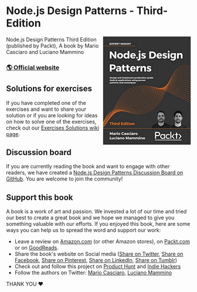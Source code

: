 # Node.js Design Patterns - Third-Edition

<a href="https://www.nodejsdesignpatterns.com"><img width="240" align="right" src="https://github.com/lmammino/lmammino/blob/master/nodejsdp.jpg?raw=true"></a>

Node.js Design Patterns Third Edition (published by Packt), A book by Mario Casciaro and Luciano Mammino

### [🌎 Official website](https://www.nodejsdesignpatterns.com)


## Solutions for exercises

If you have completed one of the exercises and want to share your solution or if you are looking for ideas on how to solve one of the exercises, check out our [Exercises Solutions wiki page](https://github.com/PacktPublishing/Node.js-Design-Patterns-Third-Edition/wiki/Node.js-Design-Patterns-Third-Edition---Exercise-Solutions).


## Discussion board

If you are currently reading the book and want to engage with other readers, we have created a [Node.js Design Patterns Discussion Board on GitHub](https://github.com/PacktPublishing/Node.js-Design-Patterns-Third-Edition/discussions). You are welcome to join the community!


## Support this book

A book is a work of art and passion. We invested a lot of our time and tried our best to create a great book and we hope we managed to give you something valuable with our efforts. If you enjoyed this book, here are some ways you can help us to spread the word and support our work:

  - Leave a review on [Amazon.com](https://www.amazon.com/gp/product/1839214112) (or other Amazon stores), on [Packt.com](https://www.packtpub.com/product/node-js-design-patterns-third-edition/9781839214110) or on [GoodReads](https://www.goodreads.com/book/show/54518801-node-js-design-patterns---third-edition).
  - Share the book's website on Social media ([Share on Twitter](https://twitter.com/intent/tweet?text=Check%20out%20Node.js%20Design%20Patterns%20if%20you%20want%20to%20take%20your%20%23Nodejs%20knowledge%20to%20the%20next%20level%3A%20&url=https%3A%2F%2Fwww.nodejsdesignpatterns.com%2F), [Share on Facebook](https://www.facebook.com/sharer/sharer.php?u=https%3A%2F%2Fwww.nodejsdesignpatterns.com%2F), [Share on Pinterest](http://pinterest.com/pin/create/button/?url=https%3A%2F%2Fwww.nodejsdesignpatterns.com%2F&media=https%3A%2F%2Fwww.nodejsdesignpatterns.com%2Fimg%2Fnode-js-design-patterns.jpg&description=Check%20out%20Node.js%20Design%20Patterns%20if%20you%20want%20to%20take%20your%20%23Nodejs%20knowledge%20to%20the%20next%20level%3A%20), [Share on LinkedIn](http://www.linkedin.com/shareArticle?mini=true&url=https%3A%2F%2Fwww.nodejsdesignpatterns.com%2F&title=Check%20out%20Node.js%20Design%20Patterns%20if%20you%20want%20to%20take%20your%20%23Nodejs%20knowledge%20to%20the%20next%20level%3A%20), [Share on Tumblr](http://www.tumblr.com/share?v=3&u=https%3A%2F%2Fwww.nodejsdesignpatterns.com%2F&t=Check%20out%20Node.js%20Design%20Patterns%20if%20you%20want%20to%20take%20your%20%23Nodejs%20knowledge%20to%20the%20next%20level%3A%20))
  - Check out and follow this project on [Product Hunt](https://www.producthunt.com/posts/node-js-design-patterns-third-edition) and [Indie Hackers](https://www.indiehackers.com/product/node-js-design-patterns)
  - Follow the authors on Twitter: [Mario Casciaro](https://twitter.com/mariocasciaro), [Luciano Mammino](https://twitter.com/loige)
  
THANK YOU ❤️
